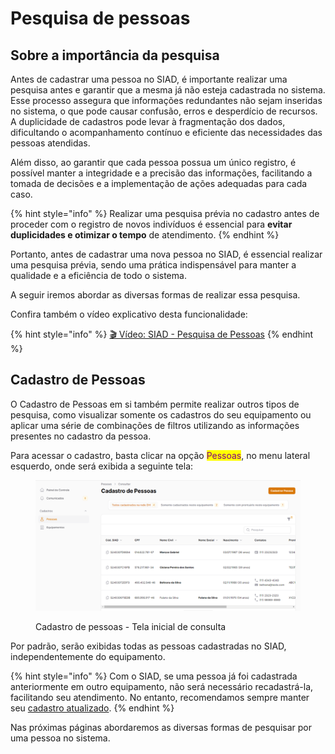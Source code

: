 # Pesquisa de pessoas

## Sobre a importância da pesquisa

Antes de cadastrar uma pessoa no SIAD, é importante realizar uma pesquisa antes e garantir que a mesma já não esteja cadastrada no sistema. Esse processo assegura que informações redundantes não sejam inseridas no sistema, o que pode causar confusão, erros e desperdício de recursos. A duplicidade de cadastros pode levar à fragmentação dos dados, dificultando o acompanhamento contínuo e eficiente das necessidades das pessoas atendidas.&#x20;

Além disso, ao garantir que cada pessoa possua um único registro, é possível manter a integridade e a precisão das informações, facilitando a tomada de decisões e a implementação de ações adequadas para cada caso.&#x20;

{% hint style="info" %}
Realizar uma pesquisa prévia no cadastro antes de proceder com o registro de novos indivíduos é essencial para **evitar duplicidades e otimizar o tempo** de atendimento.
{% endhint %}

Portanto, antes de cadastrar uma nova pessoa no SIAD, é essencial realizar uma pesquisa prévia, sendo uma prática indispensável para manter a qualidade e a eficiência de todo o sistema.

A seguir iremos abordar as diversas formas de realizar essa pesquisa.

Confira também o vídeo explicativo desta funcionalidade:

{% hint style="info" %}
[🎬 Vídeo: SIAD - Pesquisa de Pessoas](https://shorturl.at/r2ctx)
{% endhint %}

## Cadastro de Pessoas

O Cadastro de Pessoas em si também permite realizar outros tipos de pesquisa, como visualizar somente os cadastros do seu equipamento ou aplicar uma série de combinações de filtros utilizando as informações presentes no cadastro da pessoa.

Para acessar o cadastro, basta clicar na opção <mark style="color:purple;">Pessoas</mark>, no menu lateral esquerdo, onde será exibida a seguinte tela:

<figure><img src="../../.gitbook/assets/image (20).png" alt=""><figcaption><p>Cadastro de pessoas - Tela inicial de consulta</p></figcaption></figure>

Por padrão, serão exibidas todas as pessoas cadastradas no SIAD, independentemente do equipamento.

{% hint style="info" %}
Com o SIAD, se uma pessoa já foi cadastrada anteriormente em outro equipamento, não será necessário recadastrá-la, facilitando seu atendimento. No entanto, recomendamos sempre manter seu [cadastro atualizado](../alteracao.md).
{% endhint %}

Nas próximas páginas abordaremos as diversas formas de pesquisar por uma pessoa no sistema.

